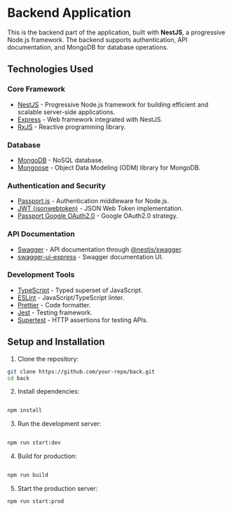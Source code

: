 
# Backend Application

This is the backend part of the application, built with **NestJS**, a progressive Node.js framework. The backend supports authentication, API documentation, and MongoDB for database operations.

## **Technologies Used**

### **Core Framework**
- [NestJS](https://nestjs.com/) - Progressive Node.js framework for building efficient and scalable server-side applications.
- [Express](https://expressjs.com/) - Web framework integrated with NestJS.
- [RxJS](https://rxjs.dev/) - Reactive programming library.

### **Database**
- [MongoDB](https://www.mongodb.com/) - NoSQL database.
- [Mongoose](https://mongoosejs.com/) - Object Data Modeling (ODM) library for MongoDB.

### **Authentication and Security**
- [Passport.js](https://www.passportjs.org/) - Authentication middleware for Node.js.
- [JWT (jsonwebtoken)](https://github.com/auth0/node-jsonwebtoken) - JSON Web Token implementation.
- [Passport Google OAuth2.0](https://www.passportjs.org/packages/passport-google-oauth20/) - Google OAuth2.0 strategy.

### **API Documentation**
- [Swagger](https://swagger.io/) - API documentation through [@nestjs/swagger](https://docs.nestjs.com/openapi/introduction).
- [swagger-ui-express](https://www.npmjs.com/package/swagger-ui-express) - Swagger documentation UI.

### **Development Tools**
- [TypeScript](https://www.typescriptlang.org/) - Typed superset of JavaScript.
- [ESLint](https://eslint.org/) - JavaScript/TypeScript linter.
- [Prettier](https://prettier.io/) - Code formatter.
- [Jest](https://jestjs.io/) - Testing framework.
- [Supertest](https://github.com/visionmedia/supertest) - HTTP assertions for testing APIs.

## **Setup and Installation**

1. Clone the repository:

```bash
git clone https://github.com/your-repo/back.git
cd back
```

2. Install dependencies:

```bash

npm install
```

3. Run the development server:

```bash

npm run start:dev
```
4. Build for production:

```bash

npm run build
```
5. Start the production server:

```bash
npm run start:prod
```
